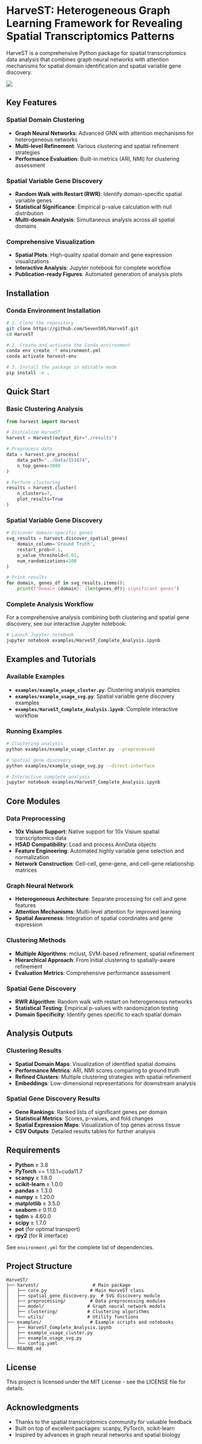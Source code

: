 # HarveST: Heterogeneous Graph Learning Framework for Revealing Spatial Transcriptomics Patterns

HarveST is a comprehensive Python package for spatial transcriptomics data analysis that combines graph neural networks with attention mechanisms for spatial domain identification and spatial variable gene discovery.

![](./framework.png)

##  Key Features

### Spatial Domain Clustering

- **Graph Neural Networks**: Advanced GNN with attention mechanisms for heterogeneous networks
- **Multi-level Refinement**: Various clustering and spatial refinement strategies
- **Performance Evaluation**: Built-in metrics (ARI, NMI) for clustering assessment

### Spatial Variable Gene Discovery

- **Random Walk with Restart (RWR)**: Identify domain-specific spatial variable genes
- **Statistical Significance**: Empirical p-value calculation with null distribution
- **Multi-domain Analysis**: Simultaneous analysis across all spatial domains

### Comprehensive Visualization

- **Spatial Plots**: High-quality spatial domain and gene expression visualizations
- **Interactive Analysis**: Jupyter notebook for complete workflow
- **Publication-ready Figures**: Automated generation of analysis plots

## Installation

### Conda Environment Installation

```bash
# 1. Clone the repository
git clone https://github.com/Seven595/HarveST.git
cd HarveST

# 2. Create and activate the Conda environment
conda env create -f environment.yml
conda activate harvest-env

# 3. Install the package in editable mode
pip install -e .
```

## Quick Start

### Basic Clustering Analysis

```python
from harvest import Harvest

# Initialize HarveST
harvest = Harvest(output_dir="./results")

# Preprocess data
data = harvest.pre_process(
    data_path="../Data/151674",
    n_top_genes=3000
)

# Perform clustering
results = harvest.cluster(
    n_clusters=7,
    plot_results=True
)
```

### Spatial Variable Gene Discovery

```python
# Discover domain-specific genes
svg_results = harvest.discover_spatial_genes(
    domain_column='Ground Truth',
    restart_prob=0.1,
    p_value_threshold=0.01,
    num_randomizations=100
)

# Print results
for domain, genes_df in svg_results.items():
    print(f"Domain {domain}: {len(genes_df)} significant genes")
```

### Complete Analysis Workflow

For a comprehensive analysis combining both clustering and spatial gene discovery, see our interactive Jupyter notebook:

```bash
# Launch Jupyter notebook
jupyter notebook examples/HarveST_Complete_Analysis.ipynb
```

## Examples and Tutorials

### Available Examples

- **`examples/example_usage_cluster.py`**: Clustering analysis examples
- **`examples/example_usage_svg.py`**: Spatial variable gene discovery examples
- **`examples/HarveST_Complete_Analysis.ipynb`**: Complete interactive workflow

### Running Examples

```bash
# Clustering analysis
python examples/example_usage_cluster.py --preprocessed

# Spatial gene discovery
python examples/example_usage_svg.py --direct-interface

# Interactive complete analysis
jupyter notebook examples/HarveST_Complete_Analysis.ipynb
```

## Core Modules

### Data Preprocessing

- **10x Visium Support**: Native support for 10x Visium spatial transcriptomics data
- **H5AD Compatibility**: Load and process AnnData objects
- **Feature Engineering**: Automated highly variable gene selection and normalization
- **Network Construction**: Cell-cell, gene-gene, and cell-gene relationship matrices

### Graph Neural Network

- **Heterogeneous Architecture**: Separate processing for cell and gene features
- **Attention Mechanisms**: Multi-level attention for improved learning
- **Spatial Awareness**: Integration of spatial coordinates and gene expression

### Clustering Methods

- **Multiple Algorithms**: mclust, SVM-based refinement, spatial refinement
- **Hierarchical Approach**: From initial clustering to spatially-aware refinement
- **Evaluation Metrics**: Comprehensive performance assessment

### Spatial Gene Discovery

- **RWR Algorithm**: Random walk with restart on heterogeneous networks
- **Statistical Testing**: Empirical p-values with randomization testing
- **Domain Specificity**: Identify genes specific to each spatial domain

## Analysis Outputs

### Clustering Results

- **Spatial Domain Maps**: Visualization of identified spatial domains
- **Performance Metrics**: ARI, NMI scores comparing to ground truth
- **Refined Clusters**: Multiple clustering strategies with spatial refinement
- **Embeddings**: Low-dimensional representations for downstream analysis

### Spatial Gene Discovery Results

- **Gene Rankings**: Ranked lists of significant genes per domain
- **Statistical Metrics**: Scores, p-values, and fold changes
- **Spatial Expression Maps**: Visualization of top genes across tissue
- **CSV Outputs**: Detailed results tables for further analysis



## Requirements

- **Python** ≥ 3.8
- **PyTorch** == 1.13.1+cuda11.7
- **scanpy** ≥ 1.8.0
- **scikit-learn** ≥ 1.0.0
- **pandas** ≥ 1.3.0
- **numpy** ≥ 1.20.0
- **matplotlib** ≥ 3.5.0
- **seaborn** ≥ 0.11.0
- **tqdm** ≥ 4.60.0
- **scipy** ≥ 1.7.0
- **pot** (for optimal transport)
- **rpy2** (for R interface)

See `environment.yml` for the complete list of dependencies.

## Project Structure

```angelscript
HarveST/
├── harvest/                    # Main package
│   ├── core.py                # Main HarveST class
│   ├── spatial_gene_discovery.py  # SVG discovery module
│   ├── preprocessing/         # Data preprocessing modules
│   ├── model/                # Graph neural network models
│   ├── clustering/           # Clustering algorithms
│   └── utils/                # Utility functions
├── examples/                  # Example scripts and notebooks
│   ├── HarveST_Complete_Analysis.ipynb
│   ├── example_usage_cluster.py
│   ├── example_usage_svg.py
│   └── config.yaml
└── README.md
```

## License

This project is licensed under the MIT License - see the LICENSE file for details.

## Acknowledgments

- Thanks to the spatial transcriptomics community for valuable feedback
- Built on top of excellent packages: scanpy, PyTorch, scikit-learn
- Inspired by advances in graph neural networks and spatial biology